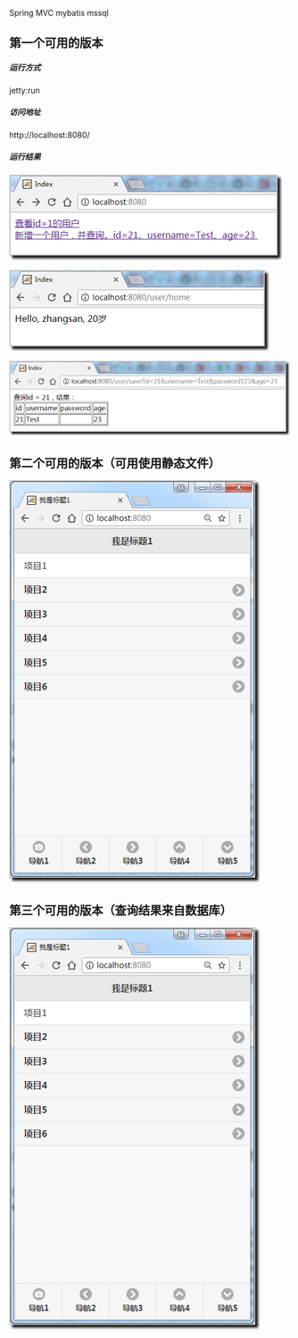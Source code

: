 Spring MVC mybatis mssql

第一个可用的版本
----------

##### 运行方式 #####

jetty:run

##### 访问地址 #####

http://localhost:8080/

##### 运行结果 #####

![](https://raw.githubusercontent.com/CoderDream/spring-mvc-mybatis-mssql/master/snapshot/sms_0101.png)

![](https://raw.githubusercontent.com/CoderDream/spring-mvc-mybatis-mssql/master/snapshot/sms_0102.png)

![](https://raw.githubusercontent.com/CoderDream/spring-mvc-mybatis-mssql/master/snapshot/sms_0103.png)


第二个可用的版本（可用使用静态文件）
----------

![](https://raw.githubusercontent.com/CoderDream/spring-mvc-mybatis-mssql/master/snapshot/sms_0201.png)


第三个可用的版本（查询结果来自数据库）
----------

![](https://raw.githubusercontent.com/CoderDream/spring-mvc-mybatis-mssql/master/snapshot/sms_0301.png)